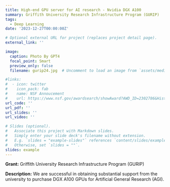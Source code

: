 ```yaml
---
title: High-end GPU server for AI research - Nvidia DGX A100
summary: Griffith University Research Infrastructure Program (GURIP)
tags:
  - Deep Learning
date: '2023-12-27T00:00:00Z'

# Optional external URL for project (replaces project detail page).
external_link: ''

image:
  caption: Photo By GPT4
  focal_point: Smart
  preview_only: false
  filename: gurip24.jpg  # Uncomment to load an image from `assets/media/` instead.

#links:
#  - icon: twitter
#    icon_pack: fab
#    name: NSF Annoucement
#    url: https://www.nsf.gov/awardsearch/showAward?AWD_ID=2302786&HistoricalAwards=false
url_code: ''
url_pdf: ''
url_slides: ''
url_video: ''

# Slides (optional).
#   Associate this project with Markdown slides.
#   Simply enter your slide deck's filename without extension.
#   E.g. `slides = "example-slides"` references `content/slides/example-slides.md`.
#   Otherwise, set `slides = ""`.
slides: example
---
```

**Grant:** Griffith University Research Infrastructure Program (GURIP)

**Description:**
 We are successful in obtaining substantial support from the university to purchase DGX A100 GPUs for Artificial General Research (AGI). 